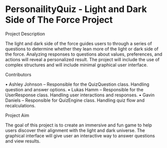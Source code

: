 # PersonailityQuiz - Light and Dark Side of The Force Project 

Project Description 

The light and dark side of the force guides users to through a series of questions to determine whether they lean more of the light or dark side of the force. Analyzing responses to questions about values, preferences, and actions will reveal a personalized result. The project will include the use of complex structures and will include minimal graphical user interface. 

Contributors 

•	Ashley Johnson – Responsible for the QuizQuestion class. Handling question and answer options. 
•	Lukas Hamm – Responsible for the UserResponse class. Handling user interactions and responses. 
•	Gavin Daniels – Responsible for QuizEngine class. Handling quiz flow and recalculations. 

Project Aim 

The goal of this project is to create an immersive and fun game to help users discover their alignment with the light and dark universe. The graphical interface will give user an interactive way to answer questions and view results. 
